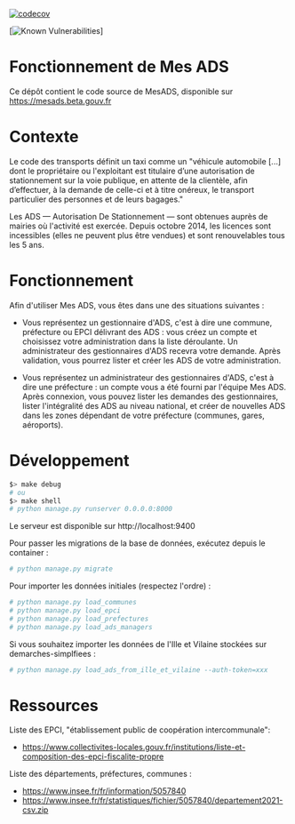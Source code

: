[![codecov](https://codecov.io/gh/mesadsfr/mesads/branch/master/graph/badge.svg?token=2RT9SXITWB)](https://codecov.io/gh/mesadsfr/mesads)

[![Known Vulnerabilities](https://snyk.io/test/github/mesadsfr/mesads/badge.svg)]

# Fonctionnement de Mes ADS

Ce dépôt contient le code source de MesADS, disponible sur https://mesads.beta.gouv.fr

# Contexte

Le code des transports définit un taxi comme un "véhicule automobile [...] dont le propriétaire ou l'exploitant est titulaire d’une autorisation de stationnement sur la voie publique, en attente de la clientèle, afin d’effectuer, à la demande de celle-ci et à titre onéreux, le transport particulier des personnes et de leurs bagages."

Les ADS — Autorisation De Stationnement — sont obtenues auprès de mairies où l'activité est exercée. Depuis octobre 2014, les licences sont incessibles (elles ne peuvent plus être vendues) et sont renouvelables tous les 5 ans.


# Fonctionnement

Afin d'utiliser Mes ADS, vous êtes dans une des situations suivantes :

* Vous représentez un gestionnaire d'ADS, c'est à dire une commune, préfecture ou EPCI délivrant des ADS : vous créez un compte et choisissez votre administration dans la liste déroulante. Un administrateur des gestionnaires d'ADS recevra votre demande. Après validation, vous pourrez lister et créer les ADS de votre administration.

* Vous représentez un administrateur des gestionnaires d'ADS, c'est à dire une préfecture : un compte vous a été fourni par l'équipe Mes ADS. Après connexion, vous pouvez lister les demandes des gestionnaires, lister l'intégralité des ADS au niveau national, et créer de nouvelles ADS dans les zones dépendant de votre préfecture (communes, gares, aéroports).


# Développement

```bash
$> make debug
# ou
$> make shell
# python manage.py runserver 0.0.0.0:8000
```

Le serveur est disponible sur http://localhost:9400

Pour passer les migrations de la base de données, exécutez depuis le container :

```bash
# python manage.py migrate
```

Pour importer les données initiales (respectez l'ordre) :

```bash
# python manage.py load_communes
# python manage.py load_epci
# python manage.py load_prefectures
# python manage.py load_ads_managers
```

Si vous souhaitez importer les données de l'Ille et Vilaine stockées sur demarches-simplfiees :

```bash
# python manage.py load_ads_from_ille_et_vilaine --auth-token=xxx
```

# Ressources

Liste des EPCI, "établissement public de coopération intercommunale":

  * https://www.collectivites-locales.gouv.fr/institutions/liste-et-composition-des-epci-fiscalite-propre


Liste des départements, préfectures, communes :

  * https://www.insee.fr/fr/information/5057840
  * https://www.insee.fr/fr/statistiques/fichier/5057840/departement2021-csv.zip
